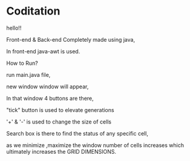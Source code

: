 # Coditation
hello!!

Front-end & Back-end Completely made using java,

In front-end java-awt is used.

How to Run?

run main.java file,

new window window will appear,

In that window 4 buttons are there,

"tick" button is used to elevate generations

'+' & '-' is used to change the size of cells

Search box is there to find the status of any specific cell,

as we minimize ,maximize the window number of cells increases which ultimately increases the GRID DIMENSIONS.

